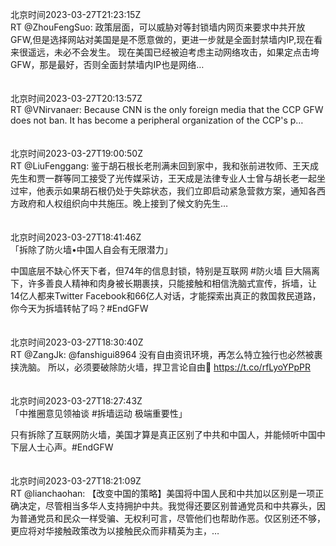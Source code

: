 北京时间2023-03-27T21:23:15Z<br>RT @ZhouFengSuo: 政策层面，可以威胁对等封锁墙内网页来要求中共开放GFW,但是选择网站对美国是是不愿意做的，更进一步就是全面封禁墙内IP,现在看来很遥远，未必不会发生。
现在美国已经被迫考虑主动网络攻击，如果定点击垮GFW，那是最好，否则全面封禁墙内IP也是网络…<br><br><br>北京时间2023-03-27T20:13:57Z<br>RT @VNirvanaer: Because CNN is the only foreign media that the CCP GFW does not ban. It has become a peripheral organization of the CCP's p…<br><br><br>北京时间2023-03-27T19:00:50Z<br>RT @LiuFenggang: 鉴于胡石根长老刑满未回到家中，我和张前进牧师、王天成先生和贾一群等同工接受了光传媒采访，王天成是法律专业人士曾与胡长老一起坐过牢，他表示如果胡石根仍处于失踪状态，我们立即启动紧急营救方案，通知各西方政府和人权组织向中共施压。晚上接到了候文豹先生…<br><br><br>北京时间2023-03-27T18:41:46Z<br>「拆除了防火墙•中国人自会有无限潜力」

中国底层不缺心怀天下者，但74年的信息封锁，特别是互联网 #防火墙 巨大隔离下，许多善良人精神和肉身被长期裹挟，只能接触和相信洗脑式宣传，拆墙，让14亿人都来Twitter Facebook和66亿人对话，才能探索出真正的救国救民道路，你今天为拆墙转帖了吗？#EndGFW<br><br><br>北京时间2023-03-27T18:30:40Z<br>RT @ZangJk: @fanshigui8964 没有自由资讯环境，再怎么特立独行也必然被裹挟洗脑。
所以，必须要破除防火墙，捍卫言论自由🙏
https://t.co/rfLyoYPpPR<br><br><br>北京时间2023-03-27T18:27:43Z<br>「中推圈意见领袖谈 #拆墙运动 极端重要性」

只有拆除了互联网防火墙，美国才算是真正区别了中共和中国人，并能倾听中国中下层人士心声。#EndGFW<br><br><br>北京时间2023-03-27T18:21:09Z<br>RT @lianchaohan: 【改变中国的策略】美国将中国人民和中共加以区别是一项正确决定，尽管相当多华人支持拥护中共。我觉得还要区别普通党员和中共寡头，因为普通党员和民众一样受骗、无权利可言，尽管他们也帮助作恶。仅区别还不够，更应将对华接触政策改为以接触民众而非精英为主，…<br><br><br>